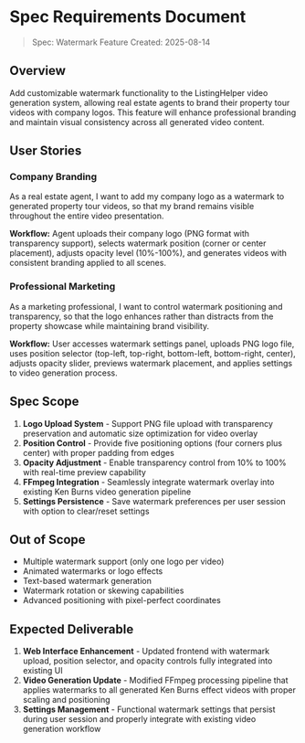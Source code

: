 # Spec Requirements Document

> Spec: Watermark Feature
> Created: 2025-08-14

## Overview

Add customizable watermark functionality to the ListingHelper video generation system, allowing real estate agents to brand their property tour videos with company logos. This feature will enhance professional branding and maintain visual consistency across all generated video content.

## User Stories

### Company Branding
As a real estate agent, I want to add my company logo as a watermark to generated property tour videos, so that my brand remains visible throughout the entire video presentation.

**Workflow:** Agent uploads their company logo (PNG format with transparency support), selects watermark position (corner or center placement), adjusts opacity level (10%-100%), and generates videos with consistent branding applied to all scenes.

### Professional Marketing
As a marketing professional, I want to control watermark positioning and transparency, so that the logo enhances rather than distracts from the property showcase while maintaining brand visibility.

**Workflow:** User accesses watermark settings panel, uploads PNG logo file, uses position selector (top-left, top-right, bottom-left, bottom-right, center), adjusts opacity slider, previews watermark placement, and applies settings to video generation process.

## Spec Scope

1. **Logo Upload System** - Support PNG file upload with transparency preservation and automatic size optimization for video overlay
2. **Position Control** - Provide five positioning options (four corners plus center) with proper padding from edges
3. **Opacity Adjustment** - Enable transparency control from 10% to 100% with real-time preview capability
4. **FFmpeg Integration** - Seamlessly integrate watermark overlay into existing Ken Burns video generation pipeline
5. **Settings Persistence** - Save watermark preferences per user session with option to clear/reset settings

## Out of Scope

- Multiple watermark support (only one logo per video)
- Animated watermarks or logo effects
- Text-based watermark generation
- Watermark rotation or skewing capabilities
- Advanced positioning with pixel-perfect coordinates

## Expected Deliverable

1. **Web Interface Enhancement** - Updated frontend with watermark upload, position selector, and opacity controls fully integrated into existing UI
2. **Video Generation Update** - Modified FFmpeg processing pipeline that applies watermarks to all generated Ken Burns effect videos with proper scaling and positioning
3. **Settings Management** - Functional watermark settings that persist during user session and properly integrate with existing video generation workflow